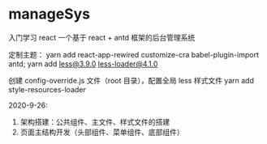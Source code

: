 # manageSys
入门学习 react
一个基于 react + antd 框架的后台管理系统

定制主题：
yarn add react-app-rewired customize-cra babel-plugin-import antd;
yarn add less@3.9.0 less-loader@4.1.0

创建 config-override.js 文件（root 目录），配置全局 less 样式文件
yarn add style-resources-loader

2020-9-26:
1. 架构搭建：公共组件、主文件、样式文件的搭建
2. 页面主结构开发（头部组件、菜单组件、底部组件）